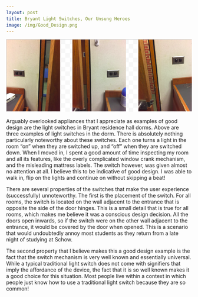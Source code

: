 ```yaml
---
layout: post
title: Bryant Light Switches, Our Unsung Heroes
image: /img/Good_Design.png
---
```

![Good Design](/img/Good_Design.png)

Arguably overlooked appliances that I appreciate as examples of good design are the light switches in Bryant residence hall dorms. Above are three examples of light switches in the dorm. There is absolutely nothing particularly noteworthy about these switches. Each one turns a light in the room “on” when they are switched up, and “off” when they are switched down. When I moved in, I spent a good amount of time inspecting my room and all its features, like the overly complicated window crank mechanism, and the misleading mattress labels. The switch however, was given almost no attention at all. I believe this to be indicative of good design. I was able to walk in, flip on the lights and continue on without skipping a beat!

There are several properties of the switches that make the user experience (successfully) unnoteworthy. The first is the placement of the switch. For all rooms, the switch is located on the wall adjacent to the entrance that is opposite the side of the door hinges. This is a small detail that is true for all rooms, which makes me believe it was a conscious design decision. All the doors open inwards, so if the switch were on the other wall adjacent to the entrance, it would be covered by the door when opened. This is a scenario that would undoubtedly annoy most students as they return from a late night of studying at Schow.

The second property that I believe makes this a good design example is the fact that the switch mechanism is very well known and essentially universal. While a typical traditional light switch does not come with signifiers that imply the affordance of the device, the fact that it is so well known makes it a good choice for this situation. Most people live within a context in which people just know how to use a traditional light switch because they are so common!
